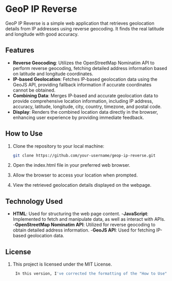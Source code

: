 # GeoP IP Reverse

GeoP IP Reverse is a simple web application that retrieves geolocation details from IP addresses using reverse geocoding. It finds the real latitude and longitude with good accuracy.

## Features

- **Reverse Geocoding**: Utilizes the OpenStreetMap Nominatim API to perform reverse geocoding, fetching detailed address information based on latitude and longitude coordinates.
- **IP-based Geolocation**: Fetches IP-based geolocation data using the GeoJS API, providing fallback information if accurate coordinates cannot be obtained.
- **Combining Data**: Merges IP-based and accurate geolocation data to provide comprehensive location information, including IP address, accuracy, latitude, longitude, city, country, timezone, and postal code.
- **Display**: Renders the combined location data directly in the browser, enhancing user experience by providing immediate feedback.

## How to Use

1. Clone the repository to your local machine:

   ```bash
   git clone https://github.com/your-username/geop-ip-reverse.git
   ```

2. Open the index.html file in your preferred web browser.

3. Allow the browser to access your location when prompted.

4. View the retrieved geolocation details displayed on the webpage.

## Technology Used

- **HTML**: Used for structuring the web page content. -**JavaScript**: Implemented to fetch and manipulate data, as well as interact with APIs. -**OpenStreetMap Nominatim API**: Utilized for reverse geocoding to obtain detailed address information. -**GeoJS API**: Used for fetching IP-based geolocation data.

## License

1. This project is licensed under the MIT License.

   ```bash
    In this version, I've corrected the formatting of the "How to Use" section and added a "Technologies Used" section with bullet points to list out the technologies used in the project. Feel free to customize the "Additional Information" section with any further details about your project.
   ```
